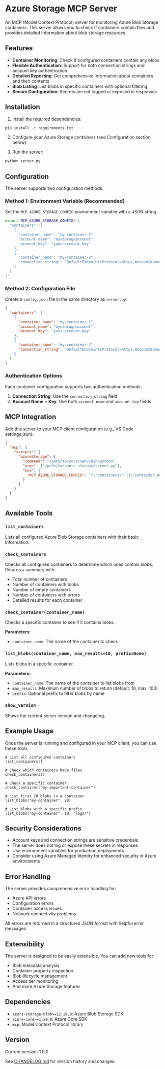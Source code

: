 # Azure Storage MCP Server

An MCP (Model Context Protocol) server for monitoring Azure Blob Storage containers. This server allows you to check if containers contain files and provides detailed information about blob storage resources.

## Features

- **Container Monitoring**: Check if configured containers contain any blobs
- **Flexible Authentication**: Support for both connection strings and account key authentication
- **Detailed Reporting**: Get comprehensive information about containers and their contents
- **Blob Listing**: List blobs in specific containers with optional filtering
- **Secure Configuration**: Secrets are not logged or exposed in responses

## Installation

1. Install the required dependencies:
```bash
pip install -r requirements.txt
```

2. Configure your Azure Storage containers (see Configuration section below)

3. Run the server:
```bash
python server.py
```

## Configuration

The server supports two configuration methods:

### Method 1: Environment Variable (Recommended)

Set the `MCP_AZURE_STORAGE_CONFIG` environment variable with a JSON string:

```bash
export MCP_AZURE_STORAGE_CONFIG='{
  "containers": [
    {
      "container_name": "my-container-1",
      "account_name": "mystorageaccount",
      "account_key": "your-account-key"
    },
    {
      "container_name": "my-container-2",
      "connection_string": "DefaultEndpointsProtocol=https;AccountName=mystorageaccount;AccountKey=your-account-key;EndpointSuffix=core.windows.net"
    }
  ]
}'
```

### Method 2: Configuration File

Create a `config.json` file in the same directory as `server.py`:

```json
{
  "containers": [
    {
      "container_name": "my-container-1",
      "account_name": "mystorageaccount",
      "account_key": "your-account-key"
    },
    {
      "container_name": "my-container-2",
      "connection_string": "DefaultEndpointsProtocol=https;AccountName=mystorageaccount;AccountKey=your-account-key;EndpointSuffix=core.windows.net"
    }
  ]
}
```

### Authentication Options

Each container configuration supports two authentication methods:

1. **Connection String**: Use the `connection_string` field
2. **Account Name + Key**: Use both `account_name` and `account_key` fields

## MCP Integration

Add this server to your MCP client configuration (e.g., VS Code settings.json):

```json
{
  "mcp": {
    "servers": {
      "azureStorage": {
        "command": "/path/to/your/venv/bin/python",
        "args": ["/path/to/azure-storage/server.py"],
        "env": {
          "MCP_AZURE_STORAGE_CONFIG": "{\"containers\":[{\"container_name\":\"my-container\",\"account_name\":\"mystorageaccount\",\"account_key\":\"your-account-key\"}]}"
        }
      }
    }
  }
}
```

## Available Tools

### `list_containers`
Lists all configured Azure Blob Storage containers with their basic information.

### `check_containers`
Checks all configured containers to determine which ones contain blobs. Returns a summary with:
- Total number of containers
- Number of containers with blobs
- Number of empty containers
- Number of containers with errors
- Detailed results for each container

### `check_container(container_name)`
Checks a specific container to see if it contains blobs.

**Parameters:**
- `container_name`: The name of the container to check

### `list_blobs(container_name, max_results=10, prefix=None)`
Lists blobs in a specific container.

**Parameters:**
- `container_name`: The name of the container to list blobs from
- `max_results`: Maximum number of blobs to return (default: 10, max: 100)
- `prefix`: Optional prefix to filter blobs by name

### `show_version`
Shows the current server version and changelog.

## Example Usage

Once the server is running and configured in your MCP client, you can use these tools:

```
# List all configured containers
list_containers()

# Check which containers have files
check_containers()

# Check a specific container
check_container("my-important-container")

# List first 20 blobs in a container
list_blobs("my-container", 20)

# List blobs with a specific prefix
list_blobs("my-container", 10, "logs/")
```

## Security Considerations

- Account keys and connection strings are sensitive credentials
- The server does not log or expose these secrets in responses
- Use environment variables for production deployments
- Consider using Azure Managed Identity for enhanced security in Azure environments

## Error Handling

The server provides comprehensive error handling for:
- Azure API errors
- Configuration errors
- Container access issues
- Network connectivity problems

All errors are returned in a structured JSON format with helpful error messages.

## Extensibility

The server is designed to be easily extensible. You can add new tools for:
- Blob metadata analysis
- Container property inspection
- Blob lifecycle management
- Access tier monitoring
- And more Azure Storage features

## Dependencies

- `azure-storage-blob>=12.19.0`: Azure Blob Storage SDK
- `azure-core>=1.29.0`: Azure Core SDK
- `mcp`: Model Context Protocol library

## Version

Current version: 1.0.0

See [CHANGELOG.md](CHANGELOG.md) for version history and changes.
